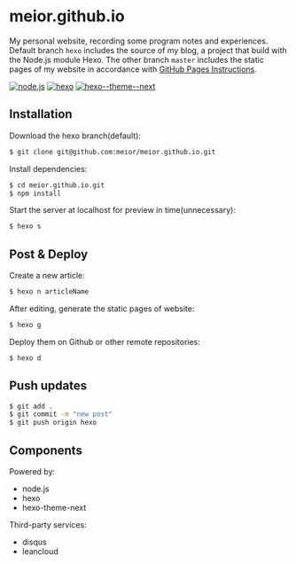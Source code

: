 # meior.github.io
My personal website, recording some program notes and experiences. Default branch `hexo` includes the source of my blog, a project that build with the Node.js module Hexo. The other branch `master` includes the static pages of my website in accordance with [GitHub Pages Instructions](https://help.github.com/articles/configuring-a-publishing-source-for-github-pages/).

[![node.js](https://img.shields.io/badge/node-4.6.2-brightgreen.svg)](https://github.com/nodejs/node)
[![hexo](https://img.shields.io/badge/hexo-3.2.0-brightgreen.svg)](https://github.com/hexojs/hexo)
[![hexo--theme--next](https://img.shields.io/badge/hexo--theme--next-0.5.0-brightgreen.svg)](https://github.com/iissnan/hexo-theme-next)

## Installation
Download the hexo branch(default):
```sh
$ git clone git@github.com:meior/meior.github.io.git
```

Install dependencies:
```sh
$ cd meior.github.io.git
$ npm install
```

Start the server at localhost for preview in time(unnecessary):
```sh
$ hexo s
```

## Post & Deploy
Create a new article:
```sh
$ hexo n articleName
```

After editing, generate the static pages of website:
```sh
$ hexo g
```

Deploy them on Github or other remote repositories:
```sh
$ hexo d
```

## Push updates
```sh
$ git add .
$ git commit -m "new post"
$ git push origin hexo
```

## Components
Powered by:
- node.js
- hexo
- hexo-theme-next

Third-party services:
- disqus
- leancloud